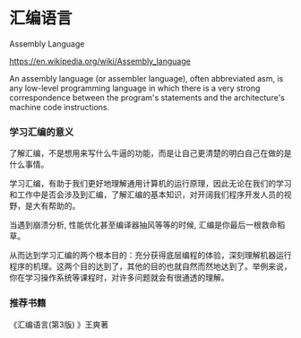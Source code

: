 # 汇编语言

Assembly Language

https://en.wikipedia.org/wiki/Assembly_language

An assembly language (or assembler language), often abbreviated asm, is any low-level programming language in which there is a very strong correspondence between the program's statements and the architecture's machine code instructions.

### 学习汇编的意义

了解汇编，不是想用来写什么牛逼的功能，而是让自己更清楚的明白自己在做的是什么事情。

学习汇编，有助于我们更好地理解通用计算机的运行原理，因此无论在我们的学习和工作中是否会涉及到汇编，了解汇编的基本知识，对开阔我们程序开发人员的视野，是大有帮助的。

当遇到崩溃分析, 性能优化甚至编译器抽风等等的时候, 汇编是你最后一根救命稻草。

从而达到学习汇编的两个根本目的：充分获得底层编程的体验，深刻理解机器运行程序的机理。这两个目的达到了，其他的目的也就自然而然地达到了。举例来说，你在学习操作系统等课程时，对许多问题就会有很通透的理解。

### 推荐书籍

《汇编语言(第3版) 》王爽著
